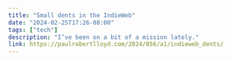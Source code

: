 ```yaml
---
title: "Small dents in the IndieWeb"
date: "2024-02-25T17:26-08:00"
tags: ["tech"]
description: "I’ve been on a bit of a mission lately."
link: https://paulrobertlloyd.com/2024/056/a1/indieweb_dents/
---
```

